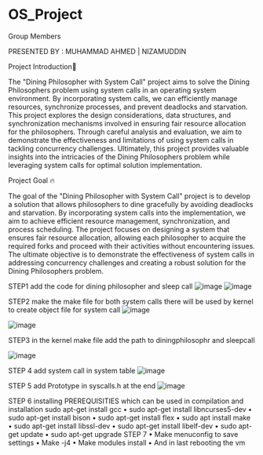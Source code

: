 # OS_Project

Group Members

PRESENTED BY : MUHAMMAD AHMED | NIZAMUDDIN


Project Introduction👋

The "Dining Philosopher with System Call" project aims to solve the Dining Philosophers problem using system calls in an operating system environment. By incorporating system calls, we can efficiently manage resources, synchronize processes, and prevent deadlocks and starvation. This project explores the design considerations, data structures, and synchronization mechanisms involved in ensuring fair resource allocation for the philosophers. Through careful analysis and evaluation, we aim to demonstrate the effectiveness and limitations of using system calls in tackling concurrency challenges. Ultimately, this project provides valuable insights into the intricacies of the Dining Philosophers problem while leveraging system calls for optimal solution implementation.


Project Goal 🔥

The goal of the "Dining Philosopher with System Call" project is to develop a solution that allows philosophers to dine gracefully by avoiding deadlocks and starvation. By incorporating system calls into the implementation, we aim to achieve efficient resource management, synchronization, and process scheduling. The project focuses on designing a system that ensures fair resource allocation, allowing each philosopher to acquire the required forks and proceed with their activities without encountering issues. The ultimate objective is to demonstrate the effectiveness of system calls in addressing concurrency challenges and creating a robust solution for the Dining Philosophers problem.

STEP1
add the code for dining philosopher and sleep call
![image](https://github.com/MuhammadAhmed3092/OS_Project/assets/125905421/7a4cc832-28a3-4039-bedf-ddb34d52d982)
![image](https://github.com/MuhammadAhmed3092/OS_Project/assets/125905421/5c281ef7-a903-4a33-942b-a98d48cdaef7)

STEP2
make the make file for both system calls there will be used by kernel to create object file for system call
![image](https://github.com/MuhammadAhmed3092/OS_Project/assets/125905421/708e9102-354f-4485-9ba7-fa47373da790)

![image](https://github.com/MuhammadAhmed3092/OS_Project/assets/125905421/09b41e67-2839-4128-983b-28a2e13c3bda)

STEP3
in the kernel make file add the path to diningphilosophr and sleepcall

![image](https://github.com/MuhammadAhmed3092/OS_Project/assets/125905421/0bb6f058-f60c-4169-81d0-0abb34af3993)

STEP 4 
add system call in system table
![image](https://github.com/MuhammadAhmed3092/OS_Project/assets/125905421/f0cb621c-2173-4144-8830-27ceca46cc25)

STEP 5 
add Prototype in syscalls.h at the end
![image](https://github.com/MuhammadAhmed3092/OS_Project/assets/125905421/de52e72b-d7dd-447a-a6ec-c7063287a851)

STEP 6 
installing PREREQUISITIES which can be used in compilation and installation
sudo apt-get install gcc
• sudo apt-get install libncurses5-dev
• sudo apt-get install bison
• sudo apt-get install flex
• sudo apt install make
• sudo apt-get install libssl-dev
• sudo apt-get install libelf-dev
• sudo apt-get update
• sudo apt-get upgrade
STEP 7
• Make menuconfig to save settings
• Make -j4 
• Make modules install 
• And in last rebooting the vm


